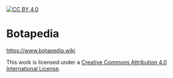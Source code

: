 [![CC BY 4.0][cc-by-shield]][cc-by]

# Botapedia

https://www.botapedia.wiki





This work is licensed under a
[Creative Commons Attribution 4.0 International License][cc-by].

[cc-by]: http://creativecommons.org/licenses/by/4.0/
[cc-by-shield]: https://img.shields.io/badge/License-CC%20BY%204.0-lightgrey.svg